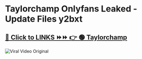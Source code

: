 
 # Taylorchamp Onlyfans Leaked - Update Files y2bxt

## <h2><a href="https://clipsfans.com/Taylorchamp&ref=git">🔗 Click to LINKS ⏩⏩ 👉 🟢 Taylorchamp </a></h2>

<a href="https://clipsfans.com/Taylorchamp&ref=git" rel="nofollow" data-target="animated-image.originalLink"><img src="https://i.ibb.co.com/xMMVF88/686577567.gif" alt="Viral Video Original" style="max-width: 100%; display: inline-block;" data-target="animated-image.originalImage"></a>


